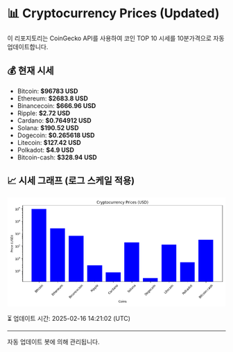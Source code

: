 
# 📊 Cryptocurrency Prices (Updated)

이 리포지토리는 CoinGecko API를 사용하여 코인 TOP 10 시세를 10분가격으로 자동 업데이트합니다.

## 💰 현재 시세
- Bitcoin: **$96783 USD**
- Ethereum: **$2683.8 USD**
- Binancecoin: **$666.96 USD**
- Ripple: **$2.72 USD**
- Cardano: **$0.764912 USD**
- Solana: **$190.52 USD**
- Dogecoin: **$0.265618 USD**
- Litecoin: **$127.42 USD**
- Polkadot: **$4.9 USD**
- Bitcoin-cash: **$328.94 USD**

## 📈 시세 그래프 (로그 스케일 적용)
![Crypto Prices](crypto_prices.png)

⏳ 업데이트 시간: 2025-02-16 14:21:02 (UTC)

---
자동 업데이트 봇에 의해 관리됩니다.
